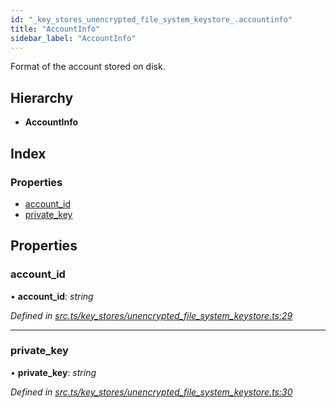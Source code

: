 ```yaml
---
id: "_key_stores_unencrypted_file_system_keystore_.accountinfo"
title: "AccountInfo"
sidebar_label: "AccountInfo"
---
```


Format of the account stored on disk.

## Hierarchy

* **AccountInfo**

## Index

### Properties

* [account_id](_key_stores_unencrypted_file_system_keystore_.accountinfo.md#account_id)
* [private_key](_key_stores_unencrypted_file_system_keystore_.accountinfo.md#private_key)

## Properties

###  account_id

• **account_id**: *string*

*Defined in [src.ts/key_stores/unencrypted_file_system_keystore.ts:29](https://github.com/nearprotocol/nearlib/blob/2987fdb/src.ts/key_stores/unencrypted_file_system_keystore.ts#L29)*

___

###  private_key

• **private_key**: *string*

*Defined in [src.ts/key_stores/unencrypted_file_system_keystore.ts:30](https://github.com/nearprotocol/nearlib/blob/2987fdb/src.ts/key_stores/unencrypted_file_system_keystore.ts#L30)*
